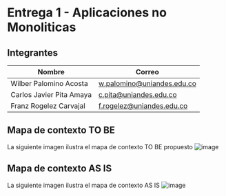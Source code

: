 # Entrega 1 - Aplicaciones no Monoliticas

## Integrantes
| Nombre           | Correo                        |
|------------------|-------------------------------|
| Wilber Palomino Acosta   | [w.palomino@uniandes.edu.co](mailto:w.palomino@uniandes.edu.co) |
| Carlos Javier Pita Amaya | [c.pita@uniandes.edu.co](mailto:c.pita@uniandes.edu.co)|
| Franz Rogelez Carvajal | [f.rogelez@uniandes.edu.co](mailto:f.rogelez@uniandes.edu.co)|

## Mapa de contexto TO BE
La siguiente imagen ilustra el mapa de contexto TO BE propuesto
![image](https://github.com/FranzJr/miso-nomono/assets/3527273/670e33fa-3302-4b12-8821-cd05fbdba0d4)


## Mapa de contexto AS IS
La siguiente imagen ilustra el mapa de contexto AS IS
![image](https://github.com/FranzJr/miso-nomono/assets/3527273/edc29629-2228-4030-b533-f3ad99ce79f3)
